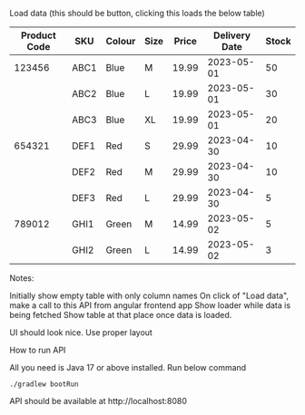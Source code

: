 Load data (this should be button, clicking this loads the below table)

| Product Code | SKU  | Colour | Size | Price | Delivery Date | Stock |
|--------------|------|--------|------|-------|---------------|-------|
| 123456       | ABC1 | Blue   | M    | 19.99 | 2023-05-01    | 50    |
|              | ABC2 | Blue   | L    | 19.99 | 2023-05-01    | 30    |
|              | ABC3 | Blue   | XL   | 19.99 | 2023-05-01    | 20    |
| 654321       | DEF1 | Red    | S    | 29.99 | 2023-04-30    | 10    |
|              | DEF2 | Red    | M    | 29.99 | 2023-04-30    | 10    |
|              | DEF3 | Red    | L    | 29.99 | 2023-04-30    | 5     |
| 789012       | GHI1 | Green  | M    | 14.99 | 2023-05-02    | 5     |
|              | GHI2 | Green  | L    | 14.99 | 2023-05-02    | 3     |


Notes:

Initially show empty table with only column names
On click of "Load data", make a call to this API from angular frontend app
Show loader while data is being fetched
Show table at that place once data is loaded.

UI should look nice. Use proper layout


How to run API

All you need is Java 17 or above installed. Run below command

`./gradlew bootRun`

API should be available at http://localhost:8080